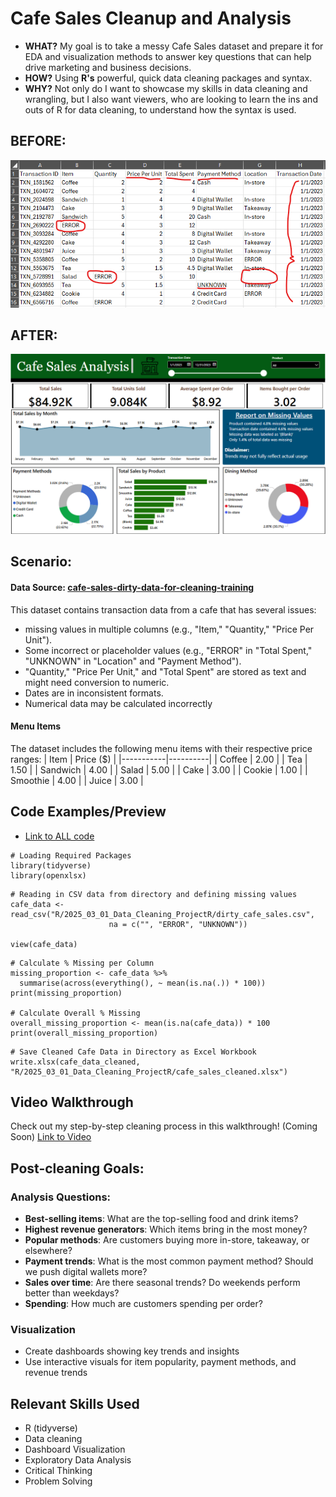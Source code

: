 # Cafe Sales Cleanup and Analysis
- **WHAT?** My goal is to take a messy Cafe Sales dataset and prepare it for EDA and visualization methods to answer key questions that can help drive marketing and business decisions.
- **HOW?** Using **R's** powerful, quick data cleaning packages and syntax.
- **WHY?** Not only do I want to showcase my skills in data cleaning and wrangling, but I also want viewers, who are looking to learn the ins and outs of R for data cleaning, to understand how the syntax is used.

## BEFORE:
![messy_data](messy_data_example.png)

## AFTER:
![cafe_dashboard](Cafe_Sales_dashboard.png)


## Scenario:
#### Data Source: [cafe-sales-dirty-data-for-cleaning-training](https://www.kaggle.com/datasets/ahmedmohamed2003/cafe-sales-dirty-data-for-cleaning-training) 
This dataset contains transaction data from a cafe that has several issues:
- missing values in multiple columns (e.g., "Item," "Quantity," "Price Per Unit").
- Some incorrect or placeholder values (e.g., "ERROR" in "Total Spent," "UNKNOWN" in "Location" and "Payment Method").
- "Quantity," "Price Per Unit," and "Total Spent" are stored as text and might need conversion to numeric.
- Dates are in inconsistent formats.
- Numerical data may be calculated incorrectly

#### Menu Items
The dataset includes the following menu items with their respective price ranges:
| Item      | Price ($) |
|-----------|----------|
| Coffee    | 2.00     |
| Tea       | 1.50     |
| Sandwich  | 4.00     |
| Salad     | 5.00     |
| Cake      | 3.00     |
| Cookie    | 1.00     |
| Smoothie  | 4.00     |
| Juice     | 3.00     |


## Code Examples/Preview
- [Link to ALL code](https://github.com/17tking/Data-Cleaning-with-R/blob/main/R/2025_03_01_Data_Cleaning_ProjectR/Cafe_Cleanup.R)
```{r Packages used}
# Loading Required Packages
library(tidyverse)
library(openxlsx)
```

```{Reading in CSV data and defining NA values}
# Reading in CSV data from directory and defining missing values
cafe_data <- read_csv("R/2025_03_01_Data_Cleaning_ProjectR/dirty_cafe_sales.csv",
                      na = c("", "ERROR", "UNKNOWN"))

view(cafe_data) 
```

```{r}
# Calculate % Missing per Column
missing_proportion <- cafe_data %>%
  summarise(across(everything(), ~ mean(is.na(.)) * 100))
print(missing_proportion)

# Calculate Overall % Missing
overall_missing_proportion <- mean(is.na(cafe_data)) * 100
print(overall_missing_proportion)
```

```{r}
# Save Cleaned Cafe Data in Directory as Excel Workbook
write.xlsx(cafe_data_cleaned, "R/2025_03_01_Data_Cleaning_ProjectR/cafe_sales_cleaned.xlsx")
```


## Video Walkthrough
Check out my step-by-step cleaning process in this walkthrough! (Coming Soon)
[Link to Video]()


## Post-cleaning Goals:
  ### Analysis Questions:
  - **Best-selling items**: What are the top-selling food and drink items?
  - **Highest revenue generators**: Which items bring in the most money?
  - **Popular methods**: Are customers buying more in-store, takeaway, or elsewhere?
  - **Payment trends**: What is the most common payment method? Should we push digital wallets more?
  - **Sales over time**: Are there seasonal trends? Do weekends perform better than weekdays?
  - **Spending**: How much are customers spending per order?
 
  ### Visualization
  - Create dashboards showing key trends and insights
  - Use interactive visuals for item popularity, payment methods, and revenue trends

## Relevant Skills Used
- R (tidyverse)
- Data cleaning
- Dashboard Visualization
- Exploratory Data Analysis
- Critical Thinking
- Problem Solving
